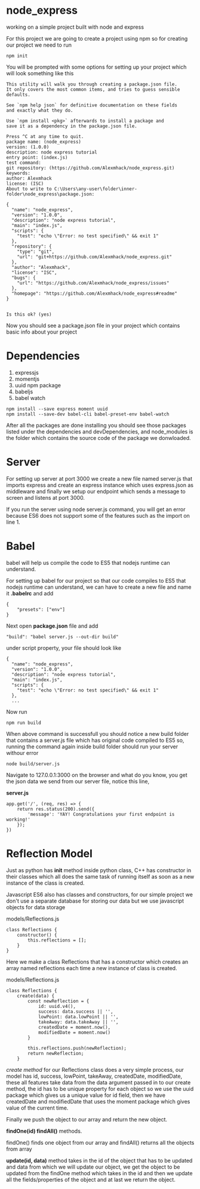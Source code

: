 # node_express
working on a simple project built with node and express

For this project we are going to create a project using npm so for creating our project we 
need to run

```
npm init
```

You will be prompted with some options for setting up your project which will look something 
like this

```
This utility will walk you through creating a package.json file.
It only covers the most common items, and tries to guess sensible defaults.

See `npm help json` for definitive documentation on these fields
and exactly what they do.

Use `npm install <pkg>` afterwards to install a package and
save it as a dependency in the package.json file.

Press ^C at any time to quit.
package name: (node_express)
version: (1.0.0)
description: node express tutorial
entry point: (index.js)
test command:
git repository: (https://github.com/Alexmhack/node_express.git)
keywords:
author: Alexmhack
license: (ISC)
About to write to C:\Users\any-user\folder\inner-folder\node_express\package.json:

{
  "name": "node_express",
  "version": "1.0.0",
  "description": "node express tutorial",
  "main": "index.js",
  "scripts": {
    "test": "echo \"Error: no test specified\" && exit 1"
  },
  "repository": {
    "type": "git",
    "url": "git+https://github.com/Alexmhack/node_express.git"
  },
  "author": "Alexmhack",
  "license": "ISC",
  "bugs": {
    "url": "https://github.com/Alexmhack/node_express/issues"
  },
  "homepage": "https://github.com/Alexmhack/node_express#readme"
}


Is this ok? (yes)
```

Now you should see a package.json file in your project which contains basic info about your 
project

# Dependencies
1. expressjs
2. momentjs
3. uuid npm package
4. babeljs
5. babel watch

```
npm install --save express moment uuid
npm install --save-dev babel-cli babel-preset-env babel-watch
```

After all the packages are done installing you should see those packages listed under the 
dependencies and devDependencies, and node_modules is the folder which contains the source 
code of the package we donwloaded.

# Server
For setting up server at port 3000 we create a new file named server.js that imports express
and create an express instance which uses express.json as middleware and finally we setup our
endpoint which sends a message to screen and listens at port 3000.

If you run the server using node server.js command, you will get an error because ES6 does not
support some of the features such as the import on line 1.

# Babel
babel will help us compile the code to ES5 that nodejs runtime can understand.

For setting up babel for our project so that our code compiles to ES5 that nodejs runtime can
understand, we can have to create a new file and name it **.babelrc** and add 

```
{
	"presets": ["env"]
}
```

Next open **package.json** file and add

```
"build": "babel server.js --out-dir build"
```

under script property, your file should look like

```
{
  "name": "node_express",
  "version": "1.0.0",
  "description": "node express tutorial",
  "main": "index.js",
  "scripts": {
    "test": "echo \"Error: no test specified\" && exit 1"
  },
  ...
```

Now run

```
npm run build
```

When above command is successfull you should notice a new build folder that contains a 
server.js file which has original code compiled to ES5 so, running the command again inside
build folder should run your server withour error

```
node build/server.js
```

Navigate to 127.0.0.1:3000 on the browser and what do you know, you get the json data we send
from our server file, notice this line,

**server.js**
```
app.get('/', (req, res) => {
	return res.status(200).send({
		'message': 'YAY! Congratulations your first endpoint is working!'
	});
})
```

# Reflection Model
Just as python has __init__ method inside python class, C++ has constructor in their classes
which all does the same task of running itself as soon as a new instance of the class is 
created.

Javascript ES6 also has classes and constructors, for our simple project we don't use a
separate database for storing our data but we use javascript objects for data storage

models/Reflections.js
```
class Reflections {
	constructor() {
		this.reflections = [];
	}
}
```

Here we make a class Reflections that has a constructor which creates an array named 
reflections each time a new instance of class is created.

models/Reflections.js
```
class Reflections {
	create(data) {
		const newReflection = {
			id: uuid.v4(),
			success: data.success || '',
			lowPoint: data.lowPoint || '',
			takeAway: data.takeAway || '',
			createdDate = moment.now(),
			modifiedDate = moment.now()
		}

		this.reflections.push(newReflection);
		return newReflection;
	}
```

*create method* for our Reflections class does a very simple process, our model has id, 
success, lowPoint, takeAway, createdDate, modifiedDate, these all features take data from
the data argument passed in to our create method, the id has to be unique property for each
object so we use the uuid package which gives us a unique value for id field, then we have
createdDate and modifiedDate that uses the moment package which gives value of the current 
time.

Finally we push the object to our array and return the new object.

**findOne(id) findAll()** methods.

findOne() finds one object from our array and findAll() returns all the objects from array

**update(id, data)** method takes in the id of the object that has to be updated and data
from which we will update our object, we get the object to be updated from the findOne
method which takes in the id and then we update all the fields/properties of the object
and at last we return the object.
